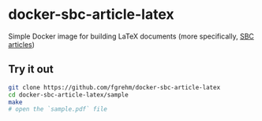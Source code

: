 # docker-sbc-article-latex

Simple Docker image for building LaTeX documents (more specifically, [SBC articles](http://www.sbc.org.br/index.php?option=com_jdownloads&Itemid=195&task=view.download&cid=38))

## Try it out

```sh
git clone https://github.com/fgrehm/docker-sbc-article-latex
cd docker-sbc-article-latex/sample
make
# open the `sample.pdf` file
```
